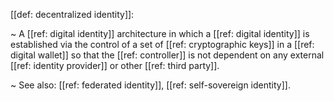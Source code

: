 [[def: decentralized identity]]:

~ A [[ref: digital identity]] architecture in which a [[ref: digital identity]] is established via the control of a set of [[ref: cryptographic keys]] in a [[ref: digital wallet]] so that the [[ref: controller]] is not dependent on any external [[ref: identity provider]] or other [[ref: third party]].

~ See also: [[ref: federated identity]], [[ref: self-sovereign identity]].

